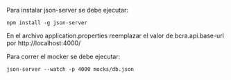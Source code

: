 
Para instalar json-server se debe ejecutar:

    npm install -g json-server
	
En el archivo application.properties reemplazar el valor de bcra.api.base-url por  http://localhost:4000/
	
Para correr el mocker se debe ejecutar:
	
	json-server --watch -p 4000 mocks/db.json